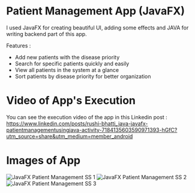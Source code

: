 # Patient Management App (JavaFX)

I used JavaFX for creating beautiful UI, adding some effects and JAVA for writing backend part of this app.

Features :
- Add new patients with the disease priority
- Search for specific patients quickly and easily
- View all patients in the system at a glance
- Sort patients by disease priority for better organization

# Video of App's Execution

You can see the execution video of the app in this Linkedin post : https://www.linkedin.com/posts/rushi-bhatti_java-javafx-patientmanagementusingjava-activity-7184135603590971393-hGfC?utm_source=share&utm_medium=member_android

# Images of App 

![JavaFX Patient Management SS 1](https://github.com/RushiBhatti/Patient_Management_JavaFX/assets/139007370/75cece01-8fab-4d63-bfec-27c291e493f5)
![JavaFX Patient Management SS 2](https://github.com/RushiBhatti/Patient_Management_JavaFX/assets/139007370/85dc7f18-2e4a-4751-80ab-966ee14d5988)
![JavaFX Patient Management SS 3](https://github.com/RushiBhatti/Patient_Management_JavaFX/assets/139007370/13821535-d8c6-4f90-ba69-335405f4285a)
